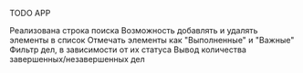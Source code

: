 TODO APP

Реализована строка поиска
Возможность добавлять и удалять элементы в список
Отмечать элементы как "Выполненные" и "Важные"
Фильтр дел, в зависимости от их статуса
Вывод количества завершенных/незавершенных дел